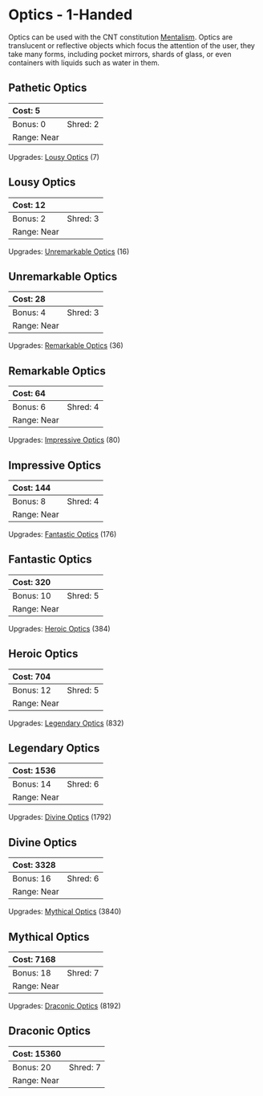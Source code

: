 # Optics - 1-Handed

Optics can be used with the CNT constitution
[Mentalism](../../../creating-a-character/constitutions/mental.md). Optics are
translucent or reflective objects which focus the attention of the user, they
take many forms, including pocket mirrors, shards of glass, or even containers
with liquids such as water in them.

## Pathetic Optics

| Cost: 5     |          |
|:------------|:---------|
| Bonus: 0    | Shred: 2 |
| Range: Near |          |

Upgrades: [Lousy Optics](#lousy-optics) (7)

## Lousy Optics

| Cost: 12    |          |
|:------------|:---------|
| Bonus: 2    | Shred: 3 |
| Range: Near |          |

Upgrades: [Unremarkable Optics](#unremarkable-optics) (16)

## Unremarkable Optics

| Cost: 28    |          |
|:------------|:---------|
| Bonus: 4    | Shred: 3 |
| Range: Near |          |

Upgrades: [Remarkable Optics](#remarkable-optics) (36)

## Remarkable Optics

| Cost: 64    |          |
|:------------|:---------|
| Bonus: 6    | Shred: 4 |
| Range: Near |          |

Upgrades: [Impressive Optics](#impressive-optics) (80)

## Impressive Optics

| Cost: 144   |          |
|:------------|:---------|
| Bonus: 8    | Shred: 4 |
| Range: Near |          |

Upgrades: [Fantastic Optics](#fantastic-optics) (176)

## Fantastic Optics

| Cost: 320   |          |
|:------------|:---------|
| Bonus: 10   | Shred: 5 |
| Range: Near |          |

Upgrades: [Heroic Optics](#heroic-optics) (384)

## Heroic Optics

| Cost: 704   |          |
|:------------|:---------|
| Bonus: 12   | Shred: 5 |
| Range: Near |          |

Upgrades: [Legendary Optics](#legendary-optics) (832)

## Legendary Optics

| Cost: 1536  |          |
|:------------|:---------|
| Bonus: 14   | Shred: 6 |
| Range: Near |          |

Upgrades: [Divine Optics](#divine-optics) (1792)

## Divine Optics

| Cost: 3328  |          |
|:------------|:---------|
| Bonus: 16   | Shred: 6 |
| Range: Near |          |

Upgrades: [Mythical Optics](#mythical-optics) (3840)

## Mythical Optics

| Cost: 7168  |          |
|:------------|:---------|
| Bonus: 18   | Shred: 7 |
| Range: Near |          |

Upgrades: [Draconic Optics](#draconic-optics) (8192)

## Draconic Optics

| Cost: 15360  |          |
|:-------------|:---------|
| Bonus: 20    | Shred: 7 |
| Range: Near  |          |

